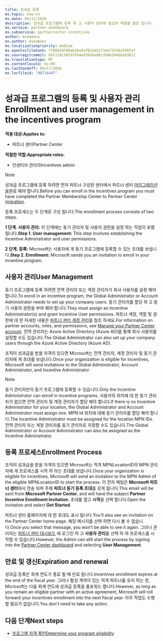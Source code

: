 ```yaml
---
title: 성과급 등록
ms.topic: how-to
ms.date: 09/11/2020
description: 성과급 프로그램에 등록 하 고 사용자 관리에 필요한 역할을 할당 합니다.
ms.service: partner-dashboard
ms.subservice: partnercenter-incentives
author: mseamons
ms.author: mseamons
ms.localizationpriority: medium
ms.openlocfilehash: 7f86b59708ab26a5ef02a952f34ef3558af097af
ms.sourcegitcommit: b91119c587d37b4ed36dda00c2b0b1946beb3012
ms.translationtype: MT
ms.contentlocale: ko-KR
ms.lasthandoff: 09/17/2020
ms.locfileid: "90714447"
---
```

# <a name="enrollment-and-user-management-in-the-incentives-program"></a><span data-ttu-id="45a0f-103">성과급 프로그램의 등록 및 사용자 관리</span><span class="sxs-lookup"><span data-stu-id="45a0f-103">Enrollment and user management in the incentives program</span></span>

<span data-ttu-id="45a0f-104">**적용 대상:**</span><span class="sxs-lookup"><span data-stu-id="45a0f-104">**Applies to:**</span></span>

- <span data-ttu-id="45a0f-105">파트너 센터</span><span class="sxs-lookup"><span data-stu-id="45a0f-105">Partner Center</span></span>

<span data-ttu-id="45a0f-106">**적절한 역할:**</span><span class="sxs-lookup"><span data-stu-id="45a0f-106">**Appropriate roles:**</span></span>

- <span data-ttu-id="45a0f-107">인센티브 관리자</span><span class="sxs-lookup"><span data-stu-id="45a0f-107">Incentives admin</span></span>

>[!NOTE]
><span data-ttu-id="45a0f-108">성과급 프로그램에 등록 하려면 먼저 파트너 구성원 센터에서 파트너 센터 [마이그레이션을](prepare-pmc-pc-migration.md)완료 해야 합니다.</span><span class="sxs-lookup"><span data-stu-id="45a0f-108">Before you can enroll in the incentives program you must have completed the Partner Membership Center to Partner Center [migration](prepare-pmc-pc-migration.md).</span></span>

<span data-ttu-id="45a0f-109">등록 프로세스는 두 단계로 구성 됩니다.</span><span class="sxs-lookup"><span data-stu-id="45a0f-109">The enrollment process consists of two steps.</span></span>

<span data-ttu-id="45a0f-110">**1 단계. 사용자 관리:** 이 단계에는 동기 관리자 및 사용자 권한을 설정 하는 작업이 포함 됩니다.</span><span class="sxs-lookup"><span data-stu-id="45a0f-110">**Step 1. User management:** This step involves establishing the Incentive Administrator and user permissions.</span></span>

<span data-ttu-id="45a0f-111">**2 단계. 등록:** Microsoft는 사용자에 게 동기 프로그램에 등록할 수 있는 초대를 보냅니다.</span><span class="sxs-lookup"><span data-stu-id="45a0f-111">**Step 2. Enrollment:** Microsoft sends you an invitation to enroll in your incentive program.</span></span>

## <a name="user-management"></a><span data-ttu-id="45a0f-112">사용자 관리</span><span class="sxs-lookup"><span data-stu-id="45a0f-112">User Management</span></span>

<span data-ttu-id="45a0f-113">동기 프로그램에 등록 하려면 전역 관리자 또는 계정 관리자가 회사 사용자를 설정 해야 합니다.</span><span class="sxs-lookup"><span data-stu-id="45a0f-113">To enroll in an incentive program, the Global Administrator or Account Administrator needs to set up your company users.</span></span> <span data-ttu-id="45a0f-114">동기 관리자를 할당 하 고 동기 사용자 권한을 부여 해야 합니다.</span><span class="sxs-lookup"><span data-stu-id="45a0f-114">They must assign an Incentive Administrator(s) and grant Incentive User permissions.</span></span> <span data-ttu-id="45a0f-115">파트너 계정, 역할 및 권한에 대 한 자세한 내용은 [파트너 센터 계정 관리](partner-center-account-setup.md)를 참조 하세요.</span><span class="sxs-lookup"><span data-stu-id="45a0f-115">For information on partner accounts, roles, and permissions, see [Manage your Partner Center account](partner-center-account-setup.md).</span></span> <span data-ttu-id="45a0f-116">전역 관리자는 Azure Active Directory (Azure AD)를 통해 회사 사용자를 설정할 수도 있습니다.</span><span class="sxs-lookup"><span data-stu-id="45a0f-116">The Global Administrator can also set up your company users through the Azure Active Directory (Azure AD).</span></span>

<span data-ttu-id="45a0f-117">조직이 성과급을 받을 자격이 있으면 Microsoft는 전역 관리자, 계정 관리자 및 동기 관리자에 게 초대를 보냅니다.</span><span class="sxs-lookup"><span data-stu-id="45a0f-117">Once your organization is eligible for incentives, Microsoft will send invitations to the Global Administrator, Account Administrator, and Incentive Administrator.</span></span>

>[!NOTE]
><span data-ttu-id="45a0f-118">동기 관리자만이 동기 프로그램에 등록할 수 있습니다.</span><span class="sxs-lookup"><span data-stu-id="45a0f-118">Only the Incentive Administrator can enroll in incentive programs.</span></span> <span data-ttu-id="45a0f-119">사용자의 위치에 대 한 동기 관리자가 없으면 전역 관리자 및 계정 관리자가 할당 해야 합니다.</span><span class="sxs-lookup"><span data-stu-id="45a0f-119">If there is no Incentive Administrator for your location, the Global Administrator and Account Administrator must assign one.</span></span> <span data-ttu-id="45a0f-120">MPN Id 위치에 대해 동기 관리자를 할당 해야 합니다.</span><span class="sxs-lookup"><span data-stu-id="45a0f-120">The Incentive Administrator must be assigned for the location MPN IDs.</span></span> <span data-ttu-id="45a0f-121">전역 관리자 또는 계정 관리자를 동기 관리자로 지정할 수도 있습니다.</span><span class="sxs-lookup"><span data-stu-id="45a0f-121">The Global Administrator or Account Administrator can also be assigned as the Incentive Administrator.</span></span>

## <a name="enrollment-process"></a><span data-ttu-id="45a0f-122">등록 프로세스</span><span class="sxs-lookup"><span data-stu-id="45a0f-122">Enrollment Process</span></span>

<span data-ttu-id="45a0f-123">조직이 성과급을 받을 자격이 있으면 Microsoft는 적격 MPNLocationID의 MPN 관리자에 게 프로세스를 시작 하 라는 초대를 보냅니다.</span><span class="sxs-lookup"><span data-stu-id="45a0f-123">Once your organization is eligible for incentives, Microsoft will send an invitation to the MPN Admin of the eligible MPNLocationID to start the process.</span></span> <span data-ttu-id="45a0f-124">이 전자 메일은 **Microsoft 파트너 센터**에서 전송 되며 주체 **파트너 동기 등록 초대**를 갖게 됩니다.</span><span class="sxs-lookup"><span data-stu-id="45a0f-124">This email will be sent from **Microsoft Partner Center**, and will have the subject **Partner Incentive Enrollment Invitation**.</span></span> <span data-ttu-id="45a0f-125">초대를 열고 **시작**을 선택 합니다.</span><span class="sxs-lookup"><span data-stu-id="45a0f-125">Open the invitation and select **Get Started**.</span></span>

<span data-ttu-id="45a0f-126">파트너 센터 홈페이지에 대 한 초대도 표시 됩니다.</span><span class="sxs-lookup"><span data-stu-id="45a0f-126">You’ll also see an invitation on the Partner Center home page.</span></span> <span data-ttu-id="45a0f-127">해당 메시지를 선택 하면 다시 볼 수 없습니다.</span><span class="sxs-lookup"><span data-stu-id="45a0f-127">Once you select that message, you won’t be able to see it again.</span></span> <span data-ttu-id="45a0f-128">그러나 관리자는 [파트너 센터 대시보드](https://partner.microsoft.com/dashboard/) 에 로그인 하 고 **사용자 관리**를 선택 하 여 프로세스를 시작할 수 있습니다.</span><span class="sxs-lookup"><span data-stu-id="45a0f-128">However, the Admin can still start the process by signing into the [Partner Center dashboard](https://partner.microsoft.com/dashboard/) and selecting **User Management**.</span></span>

## <a name="expiration-and-renewal"></a><span data-ttu-id="45a0f-129">만료 및 갱신</span><span class="sxs-lookup"><span data-stu-id="45a0f-129">Expiration and renewal</span></span>

<span data-ttu-id="45a0f-130">성과급 등록은 회계 연도가 종료 될 때 만료 됩니다.</span><span class="sxs-lookup"><span data-stu-id="45a0f-130">Incentives enrollment expires at the end of the fiscal year.</span></span> <span data-ttu-id="45a0f-131">그러나 활성 계약이 있는 적격 파트너를 유지 하는 한, Microsoft는 다음 회계 연도에 성과급 등록을 롤포워드 합니다.</span><span class="sxs-lookup"><span data-stu-id="45a0f-131">However, as long as you remain an eligible partner with an active agreement, Microsoft will roll forward your incentives enrollment into the next fiscal year.</span></span> <span data-ttu-id="45a0f-132">아무 작업도 수행할 필요가 없습니다.</span><span class="sxs-lookup"><span data-stu-id="45a0f-132">You don't need to take any action.</span></span>

## <a name="next-steps"></a><span data-ttu-id="45a0f-133">다음 단계</span><span class="sxs-lookup"><span data-stu-id="45a0f-133">Next steps</span></span>

- [<span data-ttu-id="45a0f-134">프로그램 자격 확인</span><span class="sxs-lookup"><span data-stu-id="45a0f-134">Determine your program eligibility</span></span>](incentives-determined-your-program-eligibility.md)
